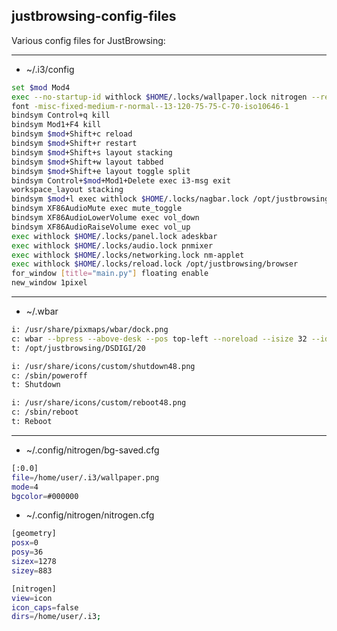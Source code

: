 justbrowsing-config-files
-------------------------

Various config files for JustBrowsing:

------------------------
* ~/.i3/config

```sh
set $mod Mod4
exec --no-startup-id withlock $HOME/.locks/wallpaper.lock nitrogen --restore
font -misc-fixed-medium-r-normal--13-120-75-75-C-70-iso10646-1
bindsym Control+q kill
bindsym Mod1+F4 kill
bindsym $mod+Shift+c reload
bindsym $mod+Shift+r restart
bindsym $mod+Shift+s layout stacking
bindsym $mod+Shift+w layout tabbed
bindsym $mod+Shift+e layout toggle split
bindsym Control+$mod+Mod1+Delete exec i3-msg exit
workspace_layout stacking
bindsym $mod+l exec withlock $HOME/.locks/nagbar.lock /opt/justbrowsing/lockswitch
bindsym XF86AudioMute exec mute_toggle
bindsym XF86AudioLowerVolume exec vol_down
bindsym XF86AudioRaiseVolume exec vol_up
exec withlock $HOME/.locks/panel.lock adeskbar
exec withlock $HOME/.locks/audio.lock pnmixer
exec withlock $HOME/.locks/networking.lock nm-applet
exec withlock $HOME/.locks/reload.lock /opt/justbrowsing/browser
for_window [title="main.py"] floating enable
new_window 1pixel
```

-------------------------

* ~/.wbar

```sh
i: /usr/share/pixmaps/wbar/dock.png
c: wbar --bpress --above-desk --pos top-left --noreload --isize 32 --idist 5 --nanim 3 --zoomf 1.800000 --jumpf 1.000000
t: /opt/justbrowsing/DSDIGI/20

i: /usr/share/icons/custom/shutdown48.png
c: /sbin/poweroff
t: Shutdown

i: /usr/share/icons/custom/reboot48.png
c: /sbin/reboot
t: Reboot
```

-------------------------

* ~/.config/nitrogen/bg-saved.cfg

```sh
[:0.0]
file=/home/user/.i3/wallpaper.png
mode=4
bgcolor=#000000
```

* ~/.config/nitrogen/nitrogen.cfg

```sh
[geometry]
posx=0
posy=36
sizex=1278
sizey=883

[nitrogen]
view=icon
icon_caps=false
dirs=/home/user/.i3;
```
